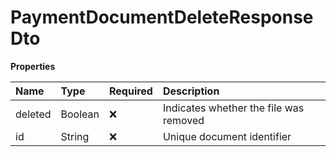 # PaymentDocumentDeleteResponseDto

**Properties**

| Name    | Type    | Required | Description                            |
| :------ | :------ | :------- | :------------------------------------- |
| deleted | Boolean | ❌       | Indicates whether the file was removed |
| id      | String  | ❌       | Unique document identifier             |

<!-- This file was generated by liblab | https://liblab.com/ -->

